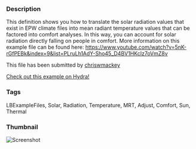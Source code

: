 ### Description
This definition shows you how to translate the solar radiation values that exist in EPW climate files into mean radiant temperature values that can be factored into comfort analyses. In this way, you can account for solar radiation directly falling on people in comfort.
More information on this example file can be found here:
https://www.youtube.com/watch?v=5nK-rGfPEBk&index=9&list=PLruLh1AdY-Sho45_D4BV1HKcIz7oVmZ8v

This file has been submitted by [chriswmackey](https://github.com/chriswmackey)

[Check out this example on Hydra!](http://hydrashare.github.io/hydra/viewer?owner=chriswmackey&fork=hydra_2&id=Accounting_for_Solar_Radiation_in_Comfort)
### Tags
LBExampleFiles, Solar, Radiation, Temperature, MRT, Adjust, Comfort, Sun, Thermal
### Thumbnail
![Screenshot](https://raw.githubusercontent.com/chriswmackey/hydra/master/Accounting_for_Solar_Radiation_in_Comfort/thumbnail.png)
